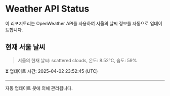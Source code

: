 
# Weather API Status

이 리포지토리는 OpenWeather API를 사용하여 서울의 날씨 정보를 자동으로 업데이트합니다.

## 현재 서울 날씨
> 서울의 현재 날씨: scattered clouds, 온도: 8.52°C, 습도: 59%

⏳ 업데이트 시간: 2025-04-02 23:52:45 (UTC)

---
자동 업데이트 봇에 의해 관리됩니다.
